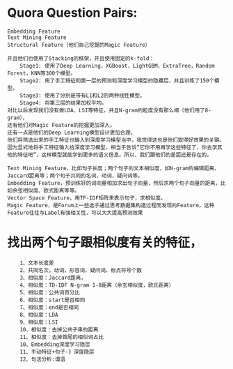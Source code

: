 # Quora Question Pairs:    Embedding Feature    Text Mining Feature    Structural Feature（他们自己挖掘的Magic Feature）        并且他们也使用了Stacking的框架，并且使用固定的k-fold：        Stage1: 使用了Deep Learning，XGBoost，LightGBM，ExtraTree，Random Forest，KNN等300个模型。        Stage2: 用了手工特征和第一层的预测和深度学习模型的隐藏层，并且训练了150个模型。        Stage3: 使用了分别是带有L1和L2的两种线性模型。        Stage4: 将第三层的结果加权平均。    对比以后发现我们没有做LDA、LSI等特征，并且N-gram的粒度没有那么细（他们用了8-gram），    还有他们对Magic Feature的挖掘更加深入。    还有一点是他们的Deep Learning模型设计更加合理，    他们将筛选出来的手工特征也输入到深度学习模型当中，我觉得这也是他们取得好效果的关键。    因为显式地将手工特征输入给深度学习模型，相当于告诉“它你不用再学这些特征了，你去学其他的特征吧”，这样模型就能学到更多的语义信息。所以，我们跟他们的差距还是存在的。        Text Mining Feature，比如句子长度；两个句子的文本相似度，如N-gram的编辑距离，Jaccard距离等；两个句子共同的名词，动词，疑问词等。    Embedding Feature，预训练好的词向量相加求出句子向量，然后求两个句子向量的距离，比如余弦相似度、欧式距离等等。    Vector Space Feature，用TF-IDF矩阵来表示句子，求相似度。    Magic Feature，是Forum上一些选手通过思考数据集构造过程而发现的Feature，这种Feature往往与Label有强相关性，可以大大提高预测效果# 找出两个句子跟相似度有关的特征，            1、文本长度差        2、共同名次，动词，形容词，疑问词，标点符号个数        3、相似度：Jaccard距离，        4、相似度：TD-IDF N-gram 1-8距离（余玄相似度，欧氏距离）        5、相似度：公共词百分比        6、相似度：start是否相同        7、相似度：end是否相同        8、相似度：LDA        9、相似度：LSI        10、相似度：去掉公共子串的距离        11、相似度：去掉首尾的相似词占比        10、Embedding深度学习隐层        11、手动特征+句子-》深度隐层        12、句法分析:谓语